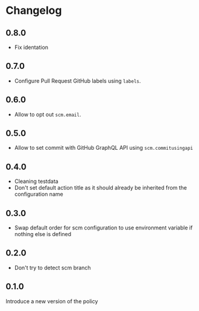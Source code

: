 # Changelog

## 0.8.0

* Fix identation

## 0.7.0

* Configure Pull Request GitHub labels using `labels`.

## 0.6.0

* Allow to opt out `scm.email`.

## 0.5.0

* Allow to set commit with GitHub GraphQL API using `scm.commitusingapi`

## 0.4.0

* Cleaning testdata
* Don't set default action title as it should already be inherited from the configuration name

## 0.3.0

* Swap default order for scm configuration to use environment variable if nothing else is defined

## 0.2.0

* Don't try to detect scm branch

## 0.1.0

Introduce a new version of the policy
